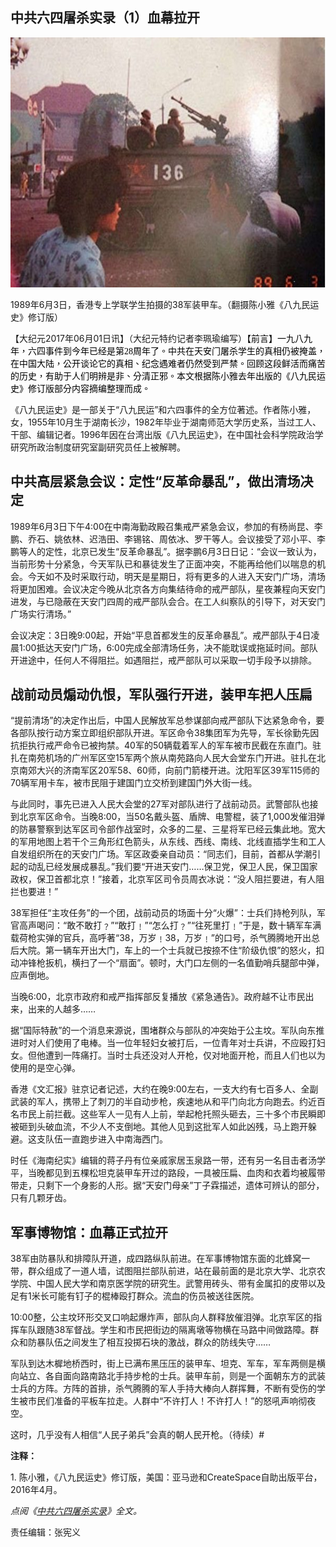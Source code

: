<H2>中共六四屠杀实录（1）血幕拉开 </H2>

<IMG SRC="Picture1-600x400.jpg" WIDTH="600" HEIGHT="400" BORDER="0" ALT=""><p>1989年6月3日，香港专上学联学生拍摄的38军装甲车。（翻摄陈小雅《八九民运史》修订版）</p>

<p>【大纪元2017年06月01日讯】（大纪元特约记者李珮瑜编写）<span lang="ZH-TW"><span style="color: #000000;">【前言】一九八九年，六四事件到今年已经是第</span></span><span style="color: #000000; font-family: Calibri;">28</span><span lang="ZH-TW"><span style="color: #000000;">周年了。中共在天安门屠杀学生的真相仍被掩盖，在中国大陆，公开谈论它的真相、纪念遇难者仍然受到严禁。回顾这段鲜活而痛苦的历史，有助于人们明辨是非、分清正邪。本文根据陈小雅去年出版的《八九民运史》修订版部分内容摘编整理而成。</span></span></p>
<p>《八九民运史》是一部关于“八九民运”和六四事件的全方位著述。作者陈小雅，女，1955年10月生于湖南长沙，1982年毕业于湖南师范大学历史系，当过工人、干部、编辑记者。1996年因在台湾出版《八九民运史》，在中国社会科学院政治学研究所政治制度研究室副研究员任上被解聘。</p>
<h2><strong><b>中共高层紧急会议：定性“反革命暴乱”，做出清场决定</b></strong></h2>
<p><strong><b> </b></strong>1989年6月3日下午4:00在中南海勤政殿召集戒严紧急会议，参加的有杨尚昆、李鹏、乔石、姚依林、迟浩田、李锡铭、周依冰、罗干等人。会议接受了邓小平、李鹏等人的定性，北京已发生“反革命暴乱”。据李鹏6月3日日记：“会议一致认为，当前形势十分紧急，今天军队已和暴徒发生了正面冲突，不能再给他们以喘息的机会。今天如不及时采取行动，明天是星期日，将有更多的人进入天安门广场，清场将更加困难。会议决定今晚从北京各方向集结待命的戒严部队，星夜兼程向天安门进发，与已隐蔽在天安门四周的戒严部队会合。在工人纠察队的引导下，对天安门广场实行清场。”</p>
<p>会议决定：3日晚9:00起，开始“平息首都发生的反革命暴乱”。戒严部队于4日凌晨1:00抵达天安门广场，6:00完成全部清场任务，决不能耽误或拖延时间。部队开进途中，任何人不得阻拦。如遇阻拦，戒严部队可以采取一切手段予以排除。</p>
<h2><strong><b>战前动员煽动仇恨，军队强行开进，装甲车把人压扁</b></strong></h2>
<p><strong><b> </b></strong>“提前清场”的决定作出后，中国人民解放军总参谋部向戒严部队下达紧急命令，要各部队按行动方案立即组织部队开进。军区命令38集团军为先导，军长徐勤先因抗拒执行戒严命令已被拘禁。40军的50辆载着军人的军车被市民截在东直门。驻扎在南苑机场的广州军区空15军两个旅从南苑路向人民大会堂东门开进。驻扎在北京南郊大兴的济南军区20军58、60师，向前门箭楼开进。沈阳军区39军115师的70辆军用卡车，被市民阻于建国门立交桥到建国门外大街一线。</p>
<p>与此同时，事先已进入人民大会堂的27军对部队进行了战前动员。武警部队也接到北京军区命令。当晚8:00，当50名戴头盔、盾牌、电警棍，装了1,000发催泪弹的防暴警察到达军区司令部作战室时，众多的二星、三星将军已经云集此地。宽大的军用地图上若干个三角形红色箭头，从东线、西线、南线、北线直插学生和工人自发组织所在的天安门广场。军区政委亲自动员：“同志们，目前，首都从学潮引起的动乱已经发展成暴乱。”我们要“开进天安门……保卫党，保卫人民，保卫国家政权，保卫首都北京！”接着，北京军区司令员周衣冰说：“没人阻拦要进，有人阻拦也要进！”</p>
<p>38军担任“主攻任务”的一个团，战前动员的场面十分“火爆”：士兵们持枪列队，军官高声喝问：“敢不敢打﹖”“敢打﹗”“怎么打﹖”“往死里打﹗”于是，数十辆军车满载荷枪实弹的官兵，高呼著“38，万岁﹗38，万岁﹗”的口号，杀气腾腾地开出总后大院。第一辆车开出大门，车上的一个士兵就已按捺不住“阶级仇恨”的怒火，扣动冲锋枪扳机，横扫了一个“扇面”。顿时，大门口左侧的一名值勤哨兵腿部中弹，应声倒地。</p>
<p>当晚6:00，北京市政府和戒严指挥部反复播放《紧急通告》。政府越不让市民出来，出来的人越多……</p>
<p>据“国际特赦”的一个消息来源说，围堵群众与部队的冲突始于公主坟。军队向东推进时对人们使用了电棒。当一位年轻妇女被打后，一位青年对士兵讲，不应殴打妇女。但他遭到一阵痛打。当时士兵还没对人开枪，仅对地面开枪，而且人们也以为使用的是空心弹。</p>
<p>香港《文汇报》驻京记者记述，大约在晚9:00左右，一支大约有七百多人、全副武装的军人，携带上了刺刀的半自动步枪，疾速地从和平门向北方向跑去。约近百名市民上前拦截。这些军人一见有人上前，举起枪托照头砸去，三十多个市民瞬即被砸到头破血流，不少人不支倒地。其他人见到这批军人如此凶残，马上跑开躲避。这支队伍一直跑步进入中南海西门。</p>
<p>时任《海南纪实》编辑的蒋子丹有位亲戚家居玉泉路一带，还有另一名目击者汤学平，当晚都见到五棵松坦克装甲车开过的路段，一具被压扁、血肉和衣着均被履带带走，只剩下一个身影的人形。据“天安门母亲”丁子霖描述，遗体可辨认的部分，只有几颗牙齿。</p>
<h2> <strong><b>军事博物馆：血幕正式拉开</b></strong></h2>
<p><strong><b> </b></strong>38军由防暴队和排障队开道，成四路纵队前进。在军事博物馆东面的北蜂窝一带，群众组成了一道人墙，试图阻拦部队前进，站在最前面的是北京大学、北京农学院、中国人民大学和南京医学院的研究生。武警用砖头、带有金属扣的皮带以及足有1米长可能有钉子的棍棒殴打群众。流血的伤员被送往医院。</p>
<p>10:00整，公主坟环形交叉口响起爆炸声，部队向人群释放催泪弹。北京军区的指挥车队跟随38军督战。学生和市民把街边的隔离墩等物横在马路中间做路障。群众和防暴队伍之间发生了相互投掷石块的激战，群众的防线失守……</p>
<p>军队到达木樨地桥西时，街上已满布黑压压的装甲车、坦克、军车，军车两侧是横向站立、各自面向路南路北手持步枪的士兵。装甲车前，则是一个面朝东方的武装士兵的方阵。方阵的首排，杀气腾腾的军人手持大棒向人群挥舞，不断有受伤的学生被市民们准备的平板车拉走。人群中“不许打人！不许打人！”的怒吼声响彻夜空。</p>
<p>这时，几乎没有人相信“人民子弟兵”会真的朝人民开枪。（待续）#</p>
<p><strong>注释：</strong></p>
<p>1. 陈小雅，《八九民运史》修订版，美国：亚马逊和CreateSpace自助出版平台，2016年4月。</p>
<p><em>点阅《<a href="http://www.epochtimes.com/gb/tag/%E4%B8%AD%E5%85%B1%E5%85%AD%E5%9B%9B%E5%B1%A0%E6%9D%80%E5%AE%9E%E5%BD%95.html">中共六四屠杀实录</a>》全文。</em></p>
<p>责任编辑：张宪义</p>
